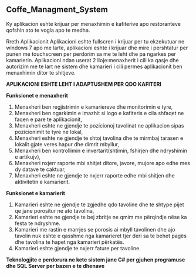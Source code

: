 ## Coffe_Managment_System

Ky aplikacion eshte krijuar per menaxhimin e kafiterive apo restoranteve qofshin ato te vogla apo te medha.

Rreth Aplikacionit
Aplikacioni eshte fullscren i krijuar per tu ekzekutuar ne windows 7 apo me larte, aplikacioni eshte i krijuar dhe mire i pershtatur per punen me touchscreen per perdorim sa me te leht dhe pa ngarkes per kamarierin.
Aplikacioni ndan userat 2 lloje:menaxherit i cili ka qasje dhe autorizim me te lart ne sistem dhe kamarieri i cili permes aplikacionit ben menaxhimin ditor te shitjeve.

**APLIKACIONI ESHTE LEHT I ADAPTUSHEM PER QDO KAFITERI**

__Funksionet e menaxherit__
1.  Menaxheri ben regjistrimin e kamariereve dhe monitorimin e tyre,
2.  Menaxheri ben ngarkimin e imazhit si logo e kafiteris e cila shfaqet ne faqen e pare te aplikacionit,
3.  Menaxheri eshte ne gjendje te pozicionoj tavolinat ne aplikacion sipas pozicionimit te tyre ne lokal,
4.  Menaxheri eshte ne gjendje te shtoj tavolina dhe te mirmbaj tarasen e lokalit gjate veres hapur dhe dimrit mbyllur,
5.  Menaxheri ben kontrollimin e invertarit(shtimin, fshirjen dhe ndryshimin e artikujv),
6.  Menaxheri nxjerr raporte mbi shitjet ditore, javore, mujore apo edhe mes dy datave te caktuar,
7.  Menaxheri eshte ne gjendje te nxjerr raporte edhe mbi shitjen dhe aktivitetin e kamarierit.

__Funksionet e kamarierit__
1.	Kamarieri eshte ne gjendje te zgjedhe qdo tavoline dhe te shtype pijet qe jane porositur ne ato tavolina,
2.	Kamarieri eshte ne gjendje te bej zbritje ne qmim me përqindje nëse ka festa te ndryshme.
3.	Kamarieri me rastin e marrjes se porosis ai mbyll tavolinen dhe ajo tavolin nuk eshte e qasshme nga kamarieret tjer deri sa te behet pagës dhe tavolina te hapet nga kamarieri përkatës.
4.	Kamarieri eshte gjendje te nxjerr fature per tavoline.



**Teknologjite e perdorura ne kete sistem jane C# per gjuhen programuse dhe SQL Server per bazen e te dhenave**
